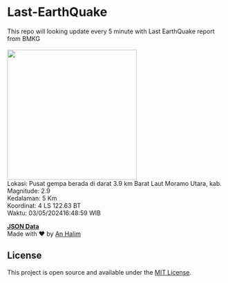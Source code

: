 # Last-EarthQuake
This repo will looking update every 5 minute with Last EarthQuake report from BMKG
<br>
<br>
<img src="https://static.bmkg.go.id/20240503164859.mmi.jpg" width="300"/>
<br>
Lokasi: Pusat gempa berada di darat 3.9 km Barat Laut Moramo Utara, kab. <br>
Magnitude: 2.9 <br>
Kedalaman: 5 Km <br>
Koordinat: 4 LS 122.63 BT <br>
Waktu: 03/05/202416:48:59 WIB <br>

<a href="./data/data.json">**JSON Data**</a>
<br>
Made with ❤️ by <a href="https://github.com/an-halim">An Halim</a>
## License

This project is open source and available under the [MIT License](LICENSE).
